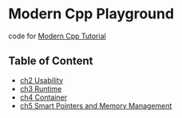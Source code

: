 # Modern Cpp Playground

code for [Modern Cpp Tutorial](https://github.com/changkun/modern-cpp-tutorial)

## Table of Content

- [ch2 Usability](./src/ch2)
- [ch3 Runtime](./src/ch3)
- [ch4 Container](./src/ch4)
- [ch5 Smart Pointers and Memory Management](./src/ch5)